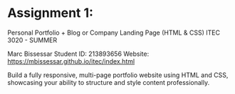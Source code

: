 # Assignment 1:  
Personal Portfolio + Blog or Company Landing Page (HTML & CSS) 
ITEC 3020 - SUMMER

Marc Bissessar
Student ID: 213893656
Website: https://mbissessar.github.io/itec/index.html


Build a fully responsive, multi-page portfolio website using HTML and CSS, showcasing your ability to structure and style content professionally.
